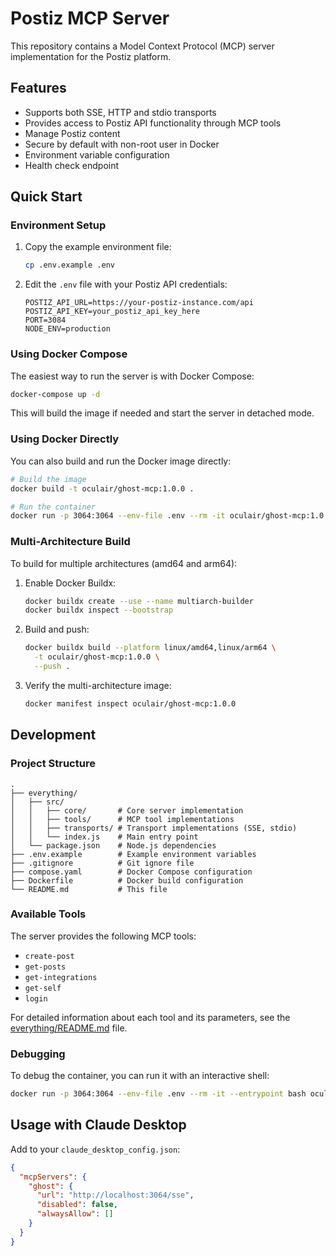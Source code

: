 # Postiz MCP Server

This repository contains a Model Context Protocol (MCP) server implementation for the Postiz platform.

## Features

- Supports both SSE, HTTP and stdio transports
- Provides access to Postiz API functionality through MCP tools
- Manage Postiz content
- Secure by default with non-root user in Docker
- Environment variable configuration
- Health check endpoint

## Quick Start

### Environment Setup

1. Copy the example environment file:
   ```bash
   cp .env.example .env
   ```

2. Edit the `.env` file with your Postiz API credentials:
   ```
   POSTIZ_API_URL=https://your-postiz-instance.com/api
   POSTIZ_API_KEY=your_postiz_api_key_here
   PORT=3084
   NODE_ENV=production
   ```

### Using Docker Compose

The easiest way to run the server is with Docker Compose:

```bash
docker-compose up -d
```

This will build the image if needed and start the server in detached mode.

### Using Docker Directly

You can also build and run the Docker image directly:

```bash
# Build the image
docker build -t oculair/ghost-mcp:1.0.0 .

# Run the container
docker run -p 3064:3064 --env-file .env --rm -it oculair/ghost-mcp:1.0.0
```

### Multi-Architecture Build

To build for multiple architectures (amd64 and arm64):

1. Enable Docker Buildx:
   ```bash
   docker buildx create --use --name multiarch-builder
   docker buildx inspect --bootstrap
   ```

2. Build and push:
   ```bash
   docker buildx build --platform linux/amd64,linux/arm64 \
     -t oculair/ghost-mcp:1.0.0 \
     --push .
   ```

3. Verify the multi-architecture image:
   ```bash
   docker manifest inspect oculair/ghost-mcp:1.0.0
   ```

## Development

### Project Structure

```
.
├── everything/
│   ├── src/
│   │   ├── core/       # Core server implementation
│   │   ├── tools/      # MCP tool implementations
│   │   ├── transports/ # Transport implementations (SSE, stdio)
│   │   └── index.js    # Main entry point
│   └── package.json    # Node.js dependencies
├── .env.example        # Example environment variables
├── .gitignore          # Git ignore file
├── compose.yaml        # Docker Compose configuration
├── Dockerfile          # Docker build configuration
└── README.md           # This file
```

### Available Tools

The server provides the following MCP tools:

- `create-post`
- `get-posts`
- `get-integrations`
- `get-self`
- `login`

For detailed information about each tool and its parameters, see the [everything/README.md](everything/README.md) file.

### Debugging

To debug the container, you can run it with an interactive shell:

```bash
docker run -p 3064:3064 --env-file .env --rm -it --entrypoint bash oculair/ghost-mcp:1.0.0
```

## Usage with Claude Desktop

Add to your `claude_desktop_config.json`:

```json
{
  "mcpServers": {
    "ghost": {
      "url": "http://localhost:3064/sse",
      "disabled": false,
      "alwaysAllow": []
    }
  }
}